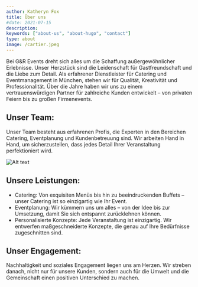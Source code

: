 ```yaml
---
author: Katheryn Fox
title: Über uns
#date: 2021-07-15
description:
keywords: ["about-us", "about-hugo", "contact"]
type: about
image: /cartier.jpeg
---
```


Bei G&R Events dreht sich alles um die Schaffung außergewöhnlicher Erlebnisse. Unser Herzstück sind die Leidenschaft für Gastfreundschaft und die Liebe zum Detail. Als erfahrener Dienstleister für Catering und Eventmanagement in München, stehen wir für Qualität, Kreativität und Professionalität.
Über die Jahre haben wir uns zu einem vertrauenswürdigen Partner für zahlreiche Kunden entwickelt – von privaten Feiern bis zu großen Firmenevents.

## Unser Team:
Unser Team besteht aus erfahrenen Profis, die Experten in den Bereichen Catering, Eventplanung und Kundenbetreuung sind. Wir arbeiten Hand in Hand, um sicherzustellen, dass jedes Detail Ihrer Veranstaltung perfektioniert wird.

![Alt text](/cartier.jpeg "Catier")

## Unsere Leistungen:

- Catering: Von exquisiten Menüs bis hin zu beeindruckenden Buffets – unser Catering ist so einzigartig wie Ihr Event.
- Eventplanung: Wir kümmern uns um alles – von der Idee bis zur Umsetzung, damit Sie sich entspannt zurücklehnen können.
- Personalisierte Konzepte: Jede Veranstaltung ist einzigartig. Wir entwerfen maßgeschneiderte Konzepte, die genau auf Ihre Bedürfnisse zugeschnitten sind.

## Unser Engagement:
Nachhaltigkeit und soziales Engagement liegen uns am Herzen. Wir streben danach, nicht nur für unsere Kunden, sondern auch für die Umwelt und die Gemeinschaft einen positiven Unterschied zu machen.
